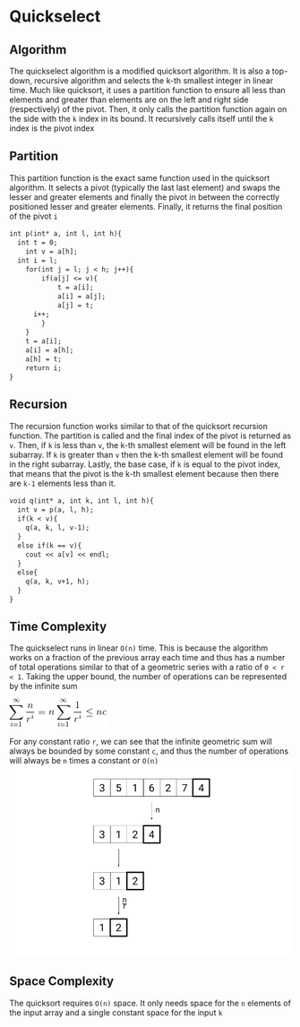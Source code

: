 # Quickselect
## Algorithm
The quickselect algorithm is a modified quicksort algorithm.
It is also a top-down, recursive algorithm and selects the
k-th smallest integer in linear time. Much like quicksort,
it uses a partition function to ensure all less than elements
and greater than elements are on the left and right side
(respectively) of the pivot. Then, it only calls the partition
function again on the side with the `k` index in its bound. It
recursively calls itself until the `k` index is the pivot index
## Partition
This partition function is the exact same function used in the
quicksort algorithm. It selects a pivot (typically the last
last element) and swaps the lesser and greater elements and
finally the pivot in between the correctly positioned lesser
and greater elements. Finally, it returns the final position
of the pivot `i`
```
int p(int* a, int l, int h){
  int t = 0;
	int v = a[h];
  int i = l;
	for(int j = l; j < h; j++){
		if(a[j] <= v){
			t = a[i];
			a[i] = a[j];
			a[j] = t;
      i++;
		}
	}
	t = a[i];
	a[i] = a[h];
	a[h] = t;
	return i;
}
```
## Recursion
The recursion function works similar to that of the quicksort
recursion function. The partition is called and the final index
of the pivot is returned as `v`. Then, if `k` is less than `v`,
the k-th smallest element will be found in the left subarray. If
`k` is greater than `v` then the k-th smallest element will be found
in the right subarray. Lastly, the base case, if `k` is equal to the
pivot index, that means that the pivot is the k-th smallest element
because then there are `k-1` elements less than it.
```
void q(int* a, int k, int l, int h){
  int v = p(a, l, h);
  if(k < v){
    q(a, k, l, v-1);
  }
  else if(k == v){
    cout << a[v] << endl;
  }
  else{
    q(a, k, v+1, h);
  }
}
```
## Time Complexity
The quickselect runs in linear `O(n)` time. This is because
the algorithm works on a fraction of the previous array each
time and thus has a number of total operations similar to that
of a geometric series with a ratio of `0 < r < 1`. Taking the upper
bound, the number of operations can be represented by the infinite
sum

![](https://github.com/BillyZhong/cs/raw/master/algorithms/quickselect/proof.png)

For any constant ratio `r`, we can see that the infinite geometric sum
will always be bounded by some constant `c`, and thus the number of
operations will always be `n` times a constant or `O(n)`
![](https://github.com/BillyZhong/cs/raw/master/algorithms/quickselect/quickselect.png)
## Space Complexity
The quicksort requires `O(n)` space. It only needs space for the `n`
elements of the input array and a single constant space for the input
`k`
